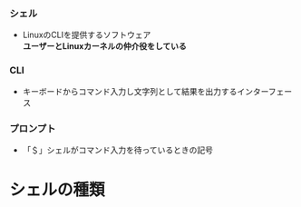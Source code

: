 ### シェル
- LinuxのCLIを提供するソフトウェア  
**ユーザーとLinuxカーネルの仲介役をしている**

### CLI
- キーボードからコマンド入力し文字列として結果を出力するインターフェース

### プロンプト
- 「＄」シェルがコマンド入力を待っているときの記号

# シェルの種類
